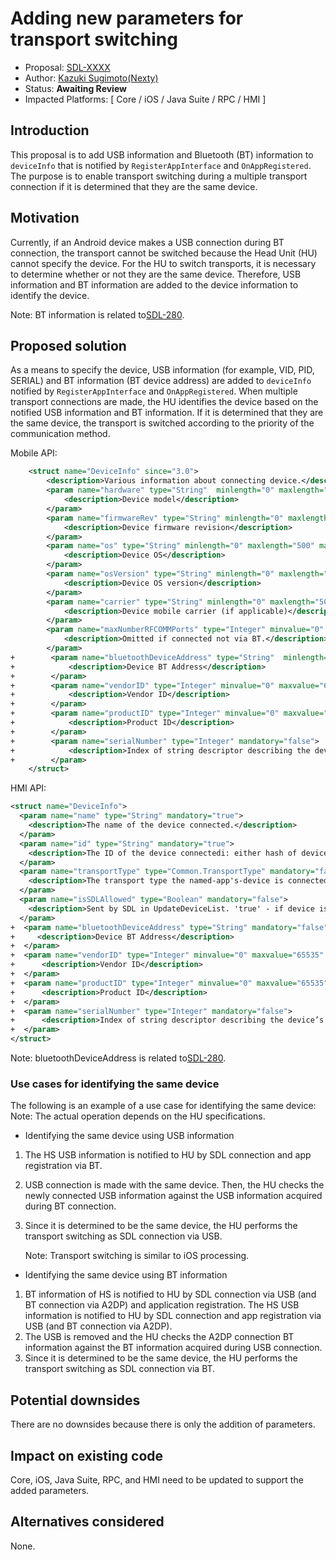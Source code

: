 # Adding new parameters for transport switching

* Proposal: [SDL-XXXX](XXXX-Adding-new-parameters-for-transport-switching.md)
* Author: [Kazuki Sugimoto(Nexty)](https://github.com/Kazuki-Sugimoto)
* Status: **Awaiting Review**
* Impacted Platforms: [ Core / iOS / Java Suite / RPC / HMI ]

## Introduction

This proposal is to add USB information and Bluetooth (BT) information to `deviceInfo` that is notified by `RegisterAppInterface` and `OnAppRegistered`. The purpose is to enable transport switching during a multiple transport connection if it is determined that they are the same device.

## Motivation

Currently, if an Android device makes a USB connection during BT connection, the transport cannot be switched because the Head Unit (HU) cannot specify the device. For the HU to switch transports, it is necessary to determine whether or not they are the same device. Therefore, USB information and BT information are added to the device information to identify the device.

Note: BT information is related to[SDL-280](https://github.com/smartdevicelink/sdl_evolution/issues/941).

## Proposed solution

As a means to specify the device, USB information (for example, VID, PID, SERIAL) and BT information (BT device address) are added to `deviceInfo` notified by `RegisterAppInterface` and `OnAppRegistered`. When multiple transport connections are made, the HU identifies the device based on the notified USB information and BT information. If it is determined that they are the same device, the transport is switched according to the priority of the communication method.


Mobile API:
```xml
    <struct name="DeviceInfo" since="3.0">
        <description>Various information about connecting device.</description>         
        <param name="hardware" type="String"  minlength="0" maxlength="500" mandatory="false">
            <description>Device model</description>
        </param>
        <param name="firmwareRev" type="String" minlength="0" maxlength="500" mandatory="false">
            <description>Device firmware revision</description>
        </param>
        <param name="os" type="String" minlength="0" maxlength="500" mandatory="false">
            <description>Device OS</description>
        </param>
        <param name="osVersion" type="String" minlength="0" maxlength="500" mandatory="false">
            <description>Device OS version</description>
        </param>
        <param name="carrier" type="String" minlength="0" maxlength="500" mandatory="false">
            <description>Device mobile carrier (if applicable)</description>
        </param>
        <param name="maxNumberRFCOMMPorts" type="Integer" minvalue="0" maxvalue="100" mandatory="false">
            <description>Omitted if connected not via BT.</description>
        </param>         
+        <param name="bluetoothDeviceAddress" type="String"  minlength="0" maxlength="500" mandatory="false">
+            <description>Device BT Address</description>
+        </param>
+        <param name="vendorID" type="Integer" minvalue="0" maxvalue="65535" mandatory="false">
+            <description>Vendor ID</description>
+        </param>
+        <param name="productID" type="Integer" minvalue="0" maxvalue="65535" mandatory="false">
+            <description>Product ID</description>
+        </param>
+        <param name="serialNumber" type="Integer" mandatory="false">
+            <description>Index of string descriptor describing the device’s serial number</description>
+        </param>
    </struct>
```
  
HMI API:
```xml
<struct name="DeviceInfo">
  <param name="name" type="String" mandatory="true">
    <description>The name of the device connected.</description>
  </param>
  <param name="id" type="String" mandatory="true">
    <description>The ID of the device connectedi: either hash of device's USB serial number(in case of USB connection) or has of device's MAC address(in case of BlueTooth or WIFI connection</description>
  </param>
  <param name="transportType" type="Common.TransportType" mandatory="false">
    <description>The transport type the named-app's-device is connected over HU(BlueTooth, USB or WiFi). It must be provided in OnAppRegistered and in UpdateDeviceList</description>
  </param>
  <param name="isSDLAllowed" type="Boolean" mandatory="false">
    <description>Sent by SDL in UpdateDeviceList. 'true' - if device is allowed for PolicyTable Exchange; 'false' - if device is NOT allowed for PolicyTable Exchange </description>
  </param>
+  <param name="bluetoothDeviceAddress" type="String" mandatory="false">
+     <description>Device BT Address</description>
+  </param>
+  <param name="vendorID" type="Integer" minvalue="0" maxvalue="65535" mandatory="false">
+      <description>Vendor ID</description>
+  </param>
+  <param name="productID" type="Integer" minvalue="0" maxvalue="65535" mandatory="false">
+      <description>Product ID</description>
+  </param>
+  <param name="serialNumber" type="Integer" mandatory="false">
+      <description>Index of string descriptor describing the device’s serial number</description>
+  </param>
</struct>
```
Note: bluetoothDeviceAddress is related to[SDL-280](https://github.com/smartdevicelink/sdl_evolution/issues/941).


### Use cases for identifying the same device

The following is an example of a use case for identifying the same device:
Note: The actual operation depends on the HU specifications.

- Identifying the same device using USB information
1. The HS USB information is notified to HU by SDL connection and app registration via BT.
2. USB connection is made with the same device. Then, the HU checks the newly connected USB information against the USB information acquired during BT connection.
3. Since it is determined to be the same device, the HU performs the transport switching as SDL connection via USB.

    Note: Transport switching is similar to iOS processing.

- Identifying the same device using BT information
1. BT information of HS is notified to HU by SDL connection via USB (and BT connection via A2DP) and application registration. The HS USB information is notified to HU by SDL connection and app registration via USB (and BT connection via A2DP).
2. The USB is removed and the HU checks the A2DP connection BT information against the BT information acquired during USB connection.
3. Since it is determined to be the same device, the HU performs the transport switching as SDL connection via BT.


## Potential downsides

There are no downsides because there is only the addition of parameters.


## Impact on existing code

Core, iOS, Java Suite, RPC, and HMI need to be updated to support the added parameters.


## Alternatives considered

None.

